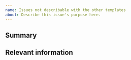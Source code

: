 ```yaml
---
name: Issues not describable with the other templates
about: Describe this issue's purpose here.
---
```


<!--
  To make it easier for me to help you, please include as much useful information as possible.
  Before opening a new issue, please search existing issues https://github.com/timhagn/gatsby-background-image/issues
  
  And though I try to include new features right away, be aware, that not every
  one of them can be added to `gatsby-background-image` (especially if wanting
  to stay mostly on par with `gatsby-image`)...  
-->

## Summary

<!-- Brief explanation of the feature. -->

## Relevant information

<!-- Provide as much useful information as you can -->